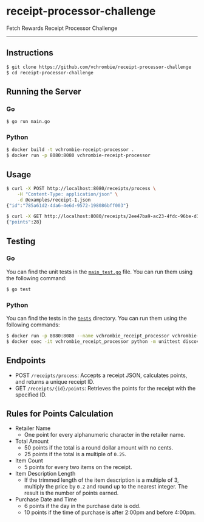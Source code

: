 # receipt-processor-challenge

Fetch Rewards Receipt Processor Challenge

---

## Instructions

```bash
$ git clone https://github.com/vchrombie/receipt-processor-challenge
$ cd receipt-processor-challenge
```

## Running the Server

### Go

```bash
$ go run main.go
```

### Python

```bash
$ docker build -t vchrombie-receipt-processor .
$ docker run -p 8080:8080 vchrombie-receipt-processor
```

## Usage

```bash
$ curl -X POST http://localhost:8080/receipts/process \
    -H "Content-Type: application/json" \
    -d @examples/receipt-1.json
{"id":"785a61d2-4da6-4e6d-9572-198086bff003"}

$ curl -X GET http://localhost:8080/receipts/2ee47ba9-ac23-4fdc-96be-d3d8ea968899/points
{"points":28}
```

## Testing

### Go

You can find the unit tests in the [`main_test.go`](main_test.go) file. You can
run them using the following command:

```bash
$ go test
```

### Python

You can find the tests in the [`tests`](/tests/) directory. You can run them
using the following commands:

```bash
$ docker run -p 8080:8080 --name vchrombie_receipt_processor vchrombie-receipt-processor
$ docker exec -it vchrombie_receipt_processor python -m unittest discover -s tests
```

## Endpoints

- POST `/receipts/process`: Accepts a receipt JSON, calculates points, and
  returns a unique receipt ID.
- GET `/receipts/{id}/points`: Retrieves the points for the receipt with the
  specified ID.

## Rules for Points Calculation

- Retailer Name
  - One point for every alphanumeric character in the retailer name.
- Total Amount
  - 50 points if the total is a round dollar amount with no cents.
  - 25 points if the total is a multiple of `0.25`.
- Item Count
  - 5 points for every two items on the receipt.
- Item Description Length
  - If the trimmed length of the item description is a multiple of 3, multiply
    the price by `0.2` and round up to the nearest integer. The result is the
    number of points earned.
- Purchase Date and Time
  - 6 points if the day in the purchase date is odd.
  - 10 points if the time of purchase is after 2:00pm and before 4:00pm.
